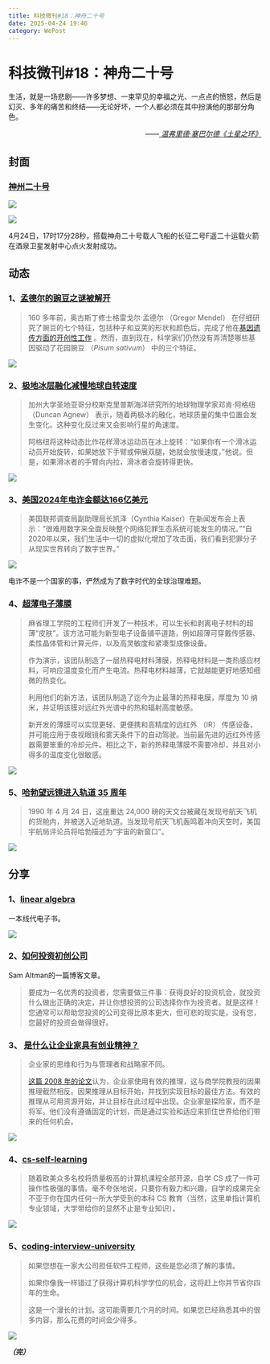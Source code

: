 ```yaml
---
title: 科技微刊#18：神舟二十号
date: 2025-04-24 19:46
category: WePost
---
```

# 科技微刊#18：神舟二十号

<!--Yusuol-->
生活，就是一场悲剧——许多梦想、一束罕见的幸福之光、一点点的愤怒，然后是幻灭、多年的痛苦和终结——无论好坏，一个人都必须在其中扮演他的那部分角色。
<div style="text-align: right; margin-top: 1em; font-style: italic;">
  ——<a href="https://book.douban.com/subject/35089547/">
		温弗里德·塞巴尔德《土星之环》
  </a>
</div>
<!--Yusuol-->

## 封面

### [神州二十号](https://www.news.cn/tech/20250424/8947ae91060f4ece8119a6d43ef3f8b0/c.html)

![](https://techdaily.oss-cn-shanghai.aliyuncs.com/18/1800.jpg)

![](https://techdaily.oss-cn-shanghai.aliyuncs.com/18/1801.jpg)

4月24日，17时17分28秒，搭载神舟二十号载人飞船的长征二号F遥二十运载火箭在酒泉卫星发射中心点火发射成功。

## 动态

### 1、[孟德尔的豌豆之谜被解开](https://www.nature.com/articles/d41586-025-01269-8)

> 160 多年前，奥古斯丁修士格雷戈尔·孟德尔 （Gregor Mendel） 在仔细研究了豌豆的七个特征，包括种子和豆荚的形状和颜色后，完成了他在[基因遗传方面的开创性工作](https://www.nature.com/articles/d41586-022-01953-z) 。然而，直到现在，科学家们仍然没有弄清楚哪些基因驱动了花园豌豆 （_Pisum sativum_） 中的三个特征。

![](https://techdaily.oss-cn-shanghai.aliyuncs.com/18/1802.webp)

### 2、[极地冰层融化减慢地球自转速度](https://www.nbcnews.com/science/environment/melting-ice-slowing-earth-rotation-may-affect-time-rcna145009)

> 加州大学圣地亚哥分校斯克里普斯海洋研究所的地球物理学家邓肯·阿格纽 （Duncan Agnew） 表示，随着两极冰的融化，地球质量的集中位置会发生变化。这种变化反过来又会影响行星的角速度。
> 
> 阿格纽将这种动态比作花样滑冰运动员在冰上旋转：“如果你有一个滑冰运动员开始旋转，如果她放下手臂或伸展双腿，她就会放慢速度，”他说。但是，如果滑冰者的手臂向内拉，滑冰者会旋转得更快。

![](https://techdaily.oss-cn-shanghai.aliyuncs.com/18/1803.webp)

### 3、[美国2024年电诈金额达166亿美元](https://www.nbcnews.com/tech/security/fbi-says-online-scams-raked-166-billion-last-year-rcna202358)

> 美国联邦调查局副助理局长凯泽（Cynthia Kaiser）在新闻发布会上表示：“很难用数字来全面反映整个网络犯罪生态系统可能发生的情况。”“自2020年以来，我们生活中一切的虚拟化增加了攻击面，我们看到犯罪分子从现实世界转向了数字世界。”

![](https://techdaily.oss-cn-shanghai.aliyuncs.com/18/1804.webp)

电诈不是一个国家的事，俨然成为了数字时代的全球治理难题。

### 4、[超薄电子薄膜](https://news.mit.edu/2025/new-electronic-skin-could-enable-lightweight-night-vision-glasses-0423)

> 麻省理工学院的工程师们开发了一种技术，可以生长和剥离电子材料的超薄“皮肤”。该方法可能为新型电子设备铺平道路，例如超薄可穿戴传感器、柔性晶体管和计算元件，以及高灵敏度和紧凑型成像设备。
> 
> 作为演示，该团队制造了一层热释电材料薄膜，热释电材料是一类热感应材料，可响应温度变化而产生电流。热释电材料越薄，它就越能更好地感知细微的热变化。
> 
> 利用他们的新方法，该团队制造了迄今为止最薄的热释电膜，厚度为 10 纳米，并证明该膜对远红外光谱中的热和辐射高度敏感。
> 
> 新开发的薄膜可以实现更轻、更便携和高精度的远红外 （IR） 传感设备，并可能应用于夜视眼镜和雾天条件下的自动驾驶。当前最先进的远红外传感器需要笨重的冷却元件。相比之下，新的热释电薄膜不需要冷却，并且对小得多的温度变化很敏感。

![](https://techdaily.oss-cn-shanghai.aliyuncs.com/18/1805.jpg)

### 5、[哈勃望远镜进入轨道 35 周年](https://science.nasa.gov/missions/hubble/nasa-celebrates-hubbles-35th-year-in-orbit/)

> 1990 年 4 月 24 日，这座重达 24,000 磅的天文台被藏在发现号航天飞机的货舱内，并被送入近地轨道。当发现号航天飞机轰鸣着冲向天空时，美国宇航局评论员将哈勃描述为“宇宙的新窗口”。

![](https://techdaily.oss-cn-shanghai.aliyuncs.com/18/1806.jfif)

## 分享

### 1、[linear algebra](https://immersivemath.com/ila/index.html#)

一本线代电子书。

![](https://techdaily.oss-cn-shanghai.aliyuncs.com/18/1807.png)


### 2、[如何投资初创公司](https://blog.samaltman.com/how-to-invest-in-startups)

Sam Altman的一篇博客文章。

> 要成为一名优秀的投资者，您需要做三件事：获得良好的投资机会，就投资什么做出正确的决定，并让你想投资的公司选择你作为投资者。就是这样！您通常可以帮助您投资的公司变得比原本更大，但可悲的现实是，没有您，您最好的投资会做得很好。

### 3、 [是什么让企业家具有创业精神？](https://muratbuffalo.blogspot.com/2025/02/what-makes-entrepreneurs-entrepreneurial.html)

> 企业家的思维和行为与管理者和战略家不同。
> 
> [这篇 2008 年的论文](https://www.researchgate.net/publication/228145517_What_Makes_Entrepreneurs_Entrepreneurial)认为，企业家使用有效的推理，这与商学院教授的因果推理截然相反。因果推理从目标开始，并找到实现目标的最佳方法。有效的推理从可用资源开始，并让目标在此过程中出现。企业家是探险家，而不是将军。他们没有遵循固定的计划，而是通过实验和适应来抓住世界给他们带来的任何机会。

![](https://techdaily.oss-cn-shanghai.aliyuncs.com/18/1808.png)

### 4、[cs-self-learning](https://github.com/PKUFlyingPig/cs-self-learning)

> 随着欧美众多名校将质量极高的计算机课程全部开源，自学 CS 成了一件可操作性极强的事情。毫不夸张地说，只要你有毅力和兴趣，自学的成果完全不亚于你在国内任何一所大学受到的本科 CS 教育（当然，这里单指计算机专业领域，大学带给你的显然不止是专业知识）。

![](https://techdaily.oss-cn-shanghai.aliyuncs.com/18/1809.png)

### 5、[coding-interview-university](https://github.com/jwasham/coding-interview-university)

> 如果您想在一家大公司担任软件工程师，这些是您必须了解的事情。
> 
> 如果你像我一样错过了获得计算机科学学位的机会，这将赶上你并节省你四年的生命。
> 
> 这是一个漫长的计划。这可能需要几个月的时间。如果您已经熟悉其中的很多内容，那么花费的时间会少得多。

![](https://techdaily.oss-cn-shanghai.aliyuncs.com/18/1810.png)

**_（完）_**
